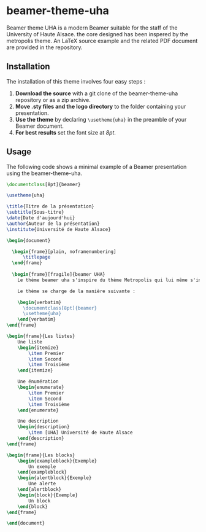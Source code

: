 # beamer-theme-uha

Beamer theme UHA is a modern Beamer suitable for the staff of the University of Haute Alsace. the core designed has been inspered by the metropolis theme. An LaTeX source example and the related PDF document are provided in the repository.

## Installation
The installation of this theme involves four easy steps :
1. **Download the source** with a git clone of the beamer-theme-uha repository or as a zip archive.
2. **Move .sty files and the logo directory** to the folder containing your presentation. 
3. **Use the theme** by declaring `\usetheme{uha}` in the preamble of your Beamer document. 
4. **For best results** set the font size at *8pt*.


## Usage 

The following code shows a minimal example of a Beamer presentation using the beamer-theme-uha.
``` latex
\documentclass[8pt]{beamer}

\usetheme{uha}

\title{Titre de la présentation}
\subtitle{Sous-titre}
\date{Date d'aujourd'hui}
\author{Auteur de la présentation}
\institute{Université de Haute Alsace}

\begin{document}

  \begin{frame}[plain, noframenumbering]
	  \titlepage
  \end{frame}
  
  \begin{frame}[fragile]{beamer UHA}
    Le thème beamer uha s'inspire du thème Metropolis qui lui même s'inspire du thème HSRM de Benjamin Weiss.

    Le thème se charge de la manière suivante :

    \begin{verbatim}
      \documentclass[8pt]{beamer}
      \usetheme{uha}
    \end{verbatim}
\end{frame}

\begin{frame}{Les listes}
	Une liste
	\begin{itemize}
		\item Premier
		\item Second
		\item Troisième
	\end{itemize}

	Une énumération
	\begin{enumerate}
		\item Premier
		\item Second
		\item Troisième
	\end{enumerate}

	Une description
	\begin{description}
		\item [UHA] Université de Haute Alsace
	\end{description}
\end{frame}

\begin{frame}{Les blocks}
	\begin{exampleblock}{Exemple}
		Un exemple
	\end{exampleblock}
	\begin{alertblock}{Exemple}
		Une alerte
	\end{alertblock}
	\begin{block}{Exemple}
		Un block
	\end{block}
\end{frame}

\end{document}

```


